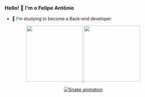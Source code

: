 ### Hello! 👋 I'm o Felipe Antônio

- 🌱 I'm studying to become a Back-end developer.

<div align="center">
  <a href="https://github.com/felipeantonio11">
  <img height="180em" src="https://github-readme-stats.vercel.app/api?username=felipeantonio11&show_icons=true&theme=chartreuse-dark&include_all_commits=true&count_private=true"/>
  <img height="180em" src="https://github-readme-stats.vercel.app/api/top-langs/?username=felipeantonio11&layout=compact&langs_count=7&theme=chartreuse-dark"/>
</div>

  <div align="center">
  
  ![Snake animation](https://github.com/FelipeAntonio11/FelipeAntonio11/blob/output/github-contribution-grid-snake.svg)
  
</div>
